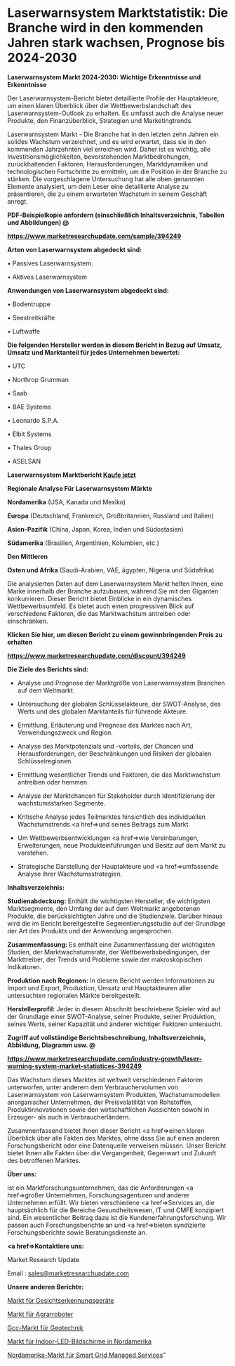 # Laserwarnsystem Marktstatistik: Die Branche wird in den kommenden Jahren stark wachsen, Prognose bis 2024-2030

<strong>Laserwarnsystem Markt 2024-2030: Wichtige Erkenntnisse und Erkenntnisse</strong>

Der Laserwarnsystem-Bericht bietet detaillierte Profile der Hauptakteure, um einen klaren Überblick über die Wettbewerbslandschaft des Laserwarnsystem-Outlook zu erhalten. Es umfasst auch die Analyse neuer Produkte, den Finanzüberblick, Strategien und Marketingtrends.

Laserwarnsystem Markt - Die Branche hat in den letzten zehn Jahren ein solides Wachstum verzeichnet, und es wird erwartet, dass sie in den kommenden Jahrzehnten viel erreichen wird. Daher ist es wichtig, alle Investitionsmöglichkeiten, bevorstehenden Marktbedrohungen, zurückhaltenden Faktoren, Herausforderungen, Marktdynamiken und technologischen Fortschritte zu ermitteln, um die Position in der Branche zu stärken. Die vorgeschlagene Untersuchung hat alle oben genannten Elemente analysiert, um dem Leser eine detaillierte Analyse zu präsentieren, die zu einem erwarteten Wachstum in seinem Geschäft anregt.



<strong><b>PDF-Beispielkopie anfordern (einschließlich Inhaltsverzeichnis, Tabellen und Abbildungen) @ </b></strong>

<strong><a href=https://www.marketresearchupdate.com/sample/394249>

<strong>https://www.marketresearchupdate.com/sample/394249</u></a></strong></strong>



<strong>Arten von Laserwarnsystem abgedeckt sind:</strong>

• Passives Laserwarnsystem.

• Aktives Laserwarnsystem



<strong>Anwendungen von Laserwarnsystem abgedeckt sind:</strong>

• Bodentruppe

• Seestreitkräfte

• Luftwaffe



<strong>Die folgenden Hersteller werden in diesem Bericht in Bezug auf Umsatz, Umsatz und Marktanteil für jedes Unternehmen bewertet:</strong>

• UTC

• Northrop Grumman

• Saab

• BAE Systems

• Leonardo S.P.A.

• Elbit Systems

• Thales Group

• ASELSAN



<strong>Laserwarnsystem Marktbericht <a href=https://www.marketresearchupdate.com/buynow/394249>Kaufe jetzt</a></strong>



<strong>Regionale Analyse Für Laserwarnsystem Märkte</strong>



<strong>Nordamerika</strong> (USA, Kanada und Mexiko)



<strong>Europa</strong> (Deutschland, Frankreich, Großbritannien, Russland und Italien)



<strong>Asien-Pazifik</strong> (China, Japan, Korea, Indien und Südostasien)



<strong>Südamerika</strong> (Brasilien, Argentinien, Kolumbien, etc.)



<strong>Den Mittleren</strong> 

<strong>Osten und Afrika</strong> (Saudi-Arabien, VAE, ägypten, Nigeria und Südafrika)

Die analysierten Daten auf dem Laserwarnsystem Markt helfen Ihnen, eine Marke innerhalb der Branche aufzubauen, während Sie mit den Giganten konkurrieren. Dieser Bericht bietet Einblicke in ein dynamisches Wettbewerbsumfeld. Es bietet auch einen progressiven Blick auf verschiedene Faktoren, die das Marktwachstum antreiben oder einschränken.



<strong>Klicken Sie hier, um diesen Bericht zu einem gewinnbringenden Preis zu erhalten
</strong>

<strong><a href=https://www.marketresearchupdate.com/discount/394249>https://www.marketresearchupdate.com/discount/394249</b></u></strong></a>



<strong>Die Ziele des Berichts sind:</strong>

- Analyse und Prognose der Marktgröße von Laserwarnsystem Branchen auf dem Weltmarkt.

- Untersuchung der globalen Schlüsselakteure, der SWOT-Analyse, des Werts und des globalen Marktanteils für führende Akteure.

- Ermittlung, Erläuterung und Prognose des Marktes nach Art, Verwendungszweck und Region.

- Analyse des Marktpotenzials und -vorteils, der Chancen und Herausforderungen, der Beschränkungen und Risiken der globalen Schlüsselregionen.

- Ermittlung wesentlicher Trends und Faktoren, die das Marktwachstum antreiben oder hemmen.

- Analyse der Marktchancen für Stakeholder durch Identifizierung der wachstumsstarken Segmente.

- Kritische Analyse jedes Teilmarktes hinsichtlich des individuellen Wachstumstrends <a href=>und</a> seines Beitrags zum Markt.

- Um Wettbewerbsentwicklungen <a href=>wie</a> Vereinbarungen, Erweiterungen, neue Produkteinführungen und Besitz auf dem Markt zu verstehen.

- Strategische Darstellung der Hauptakteure und <a href=>umfas</a>sende Analyse ihrer Wachstumsstrategien.



<strong>Inhaltsverzeichnis:</strong>



<strong>Studienabdeckung:</strong> Enthält die wichtigsten Hersteller, die wichtigsten Marktsegmente, den Umfang der auf dem Weltmarkt angebotenen Produkte, die berücksichtigten Jahre und die Studienziele. Darüber hinaus wird die im Bericht bereitgestellte Segmentierungsstudie auf der Grundlage der Art des Produkts und der Anwendung angesprochen.



<strong>Zusammenfassung:</strong> Es enthält eine Zusammenfassung der wichtigsten Studien, der Marktwachstumsrate, der Wettbewerbsbedingungen, der Markttreiber, der Trends und Probleme sowie der makroskopischen Indikatoren.



<strong>Produktion nach Regionen:</strong> In diesem Bericht werden Informationen zu Import und Export, Produktion, Umsatz und Hauptakteuren aller untersuchten regionalen Märkte bereitgestellt.



<strong>Herstellerprofil:</strong> Jeder in diesem Abschnitt beschriebene Spieler wird auf der Grundlage einer SWOT-Analyse, seiner Produkte, seiner Produktion, seines Werts, seiner Kapazität und anderer wichtiger Faktoren untersucht.



<strong><b>Zugriff auf vollständige Berichtsbeschreibung, Inhaltsverzeichnis, Abbildung, Diagramm usw. @ </b></strong>

<strong><a href=https://www.marketresearchupdate.com/industry-growth/laser-warning-system-market-statistices-394249>https://www.marketresearchupdate.com/industry-growth/laser-warning-system-market-statistices-394249</a></strong>

Das Wachstum dieses Marktes ist weltweit verschiedenen Faktoren unterworfen, unter anderem dem Verbrauchervolumen von Laserwarnsystem von Laserwarnsystem Produkten, Wachstumsmodellen anorganischer Unternehmen, der Preisvolatilität von Rohstoffen, Produktinnovationen sowie den wirtschaftlichen Aussichten sowohl in Erzeuger- als auch in Verbraucherländern.

Zusammenfassend bietet Ihnen dieser Bericht <a href=>einen</a> klaren Überblick über alle Fakten des Marktes, ohne dass Sie auf einen anderen Forschungsbericht oder eine Datenquelle verweisen müssen. Unser Bericht bietet Ihnen alle Fakten über die Vergangenheit, Gegenwart und Zukunft des betroffenen Marktes.



<strong>Über uns:</strong>

 ist ein Marktforschungsunternehmen, das die Anforderungen <a href=>großer</a> Unternehmen, Forschungsagenturen und anderer Unternehmen erfüllt. Wir bieten verschiedene <a href=>Services</a> an, die hauptsächlich für die Bereiche Gesundheitswesen, IT und CMFE konzipiert sind. Ein wesentlicher Beitrag dazu ist die Kundenerfahrungsforschung. Wir passen auch Forschungsberichte an und <a href=>bieten</a> syndizierte Forschungsberichte sowie Beratungsdienste an.



<strong><a href=>Kontaktiere uns:</a></strong>

Market Research Update

Email : sales@marketresearchupdate.com



<strong>Unsere anderen Berichte:</strong>

<a href=https://www.linkedin.com/pulse/facial-recognition-devices-market-2023-size-growth>Markt für Gesichtserkennungsgeräte</a>

<a href=https://www.linkedin.com/pulse/agriculture-robots-market-future-scope-demands>Markt für Agrarroboter</a>

<a href=https://www.linkedin.com/pulse/gcc-geotechnical-engineering-market-outlooks>Gcc-Markt für Geotechnik</a>

<a href=https://www.linkedin.com/pulse/north-america-indoor-led-display-screen-market>Markt für Indoor-LED-Bildschirme in Nordamerika</a>

<a href=https://www.linkedin.com/pulse/north-america-smart-grid-managed-services-market>Nordamerika-Markt für Smart Grid Managed Services</a>"
